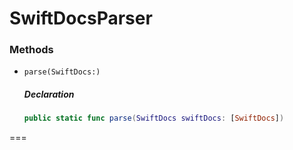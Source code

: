 # SwiftDocsParser

### Methods

- `parse(SwiftDocs:)`

  ##### Declaration

  ```swift
  public static func parse(SwiftDocs swiftDocs: [SwiftDocs])
  ```

===



